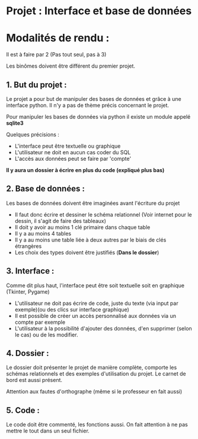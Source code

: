 # Projet : Interface et base de données

# Modalités de rendu :

Il est à faire par 2 (Pas tout seul, pas à 3)

Les binômes doivent être différent du premier projet.

## 1. But du projet :

Le projet a pour but de manipuler des bases de données et grâce à une interface python. Il n'y a pas de thème précis concernant le projet.

Pour manipuler les bases de données via python il existe un module appelé **sqlite3**

Quelques précisions :

- L'interface peut être textuelle ou graphique
- L'utilisateur ne doit en aucun cas coder du SQL
- L'accès aux données peut se faire par 'compte'

**Il y aura un dossier à écrire en plus du code (expliqué plus bas)**

## 2. Base de données :

Les bases de données doivent être imaginées avant l'écriture du projet

- Il faut donc écrire et dessiner le schéma relationnel (Voir internet pour le dessin, il s'agit de faire des tableaux)
- Il doit y avoir au moins 1 clé primaire dans chaque table
- Il y a au moins 4 tables
- Il y a au moins une table liée à deux autres par le biais de clés étrangères
- Les choix des types doivent être justifiés (**Dans le dossier**)

## 3. Interface :

Comme dit plus haut, l'interface peut être soit textuelle soit en graphique (Tkinter, Pygame)

- L'utilisateur ne doit pas écrire de code, juste du texte (via input par exemple)(ou des clics sur interface graphique)
- Il est possible de créer un accès personnalisé aux données via un compte par exemple
- L'utilisateur à la possibilité d'ajouter des données, d'en supprimer (selon le cas) ou de les modifier.

## 4. Dossier :

Le dossier doit présenter le projet de manière complète, comporte les schémas relationnels et des exemples d'utilisation du projet.
Le carnet de bord est aussi présent.

Attention aux fautes d'orthographe (même si le professeur en fait aussi)

## 5. Code :

Le code doit être commenté, les fonctions aussi. On fait attention à ne pas mettre le tout dans un seul fichier.
